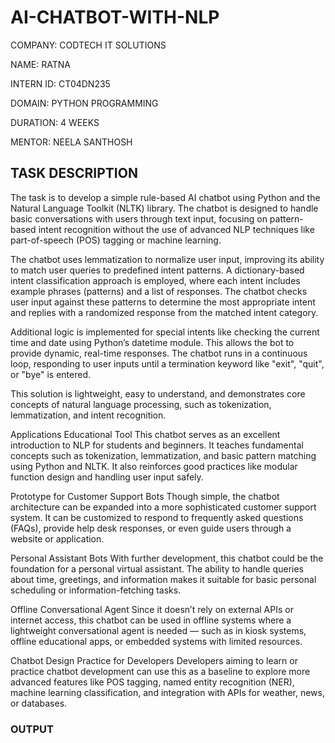 # AI-CHATBOT-WITH-NLP

COMPANY: CODTECH IT SOLUTIONS

NAME: RATNA

INTERN ID: CT04DN235

DOMAIN: PYTHON PROGRAMMING

DURATION: 4 WEEKS

MENTOR: NEELA SANTHOSH
## TASK DESCRIPTION

The task is to develop a simple rule-based AI chatbot using Python and the Natural Language Toolkit (NLTK) library. The chatbot is designed to handle basic conversations with users through text input, focusing on pattern-based intent recognition without the use of advanced NLP techniques like part-of-speech (POS) tagging or machine learning.

The chatbot uses lemmatization to normalize user input, improving its ability to match user queries to predefined intent patterns. A dictionary-based intent classification approach is employed, where each intent includes example phrases (patterns) and a list of responses. The chatbot checks user input against these patterns to determine the most appropriate intent and replies with a randomized response from the matched intent category.

Additional logic is implemented for special intents like checking the current time and date using Python’s datetime module. This allows the bot to provide dynamic, real-time responses. The chatbot runs in a continuous loop, responding to user inputs until a termination keyword like "exit", "quit", or "bye" is entered.

This solution is lightweight, easy to understand, and demonstrates core concepts of natural language processing, such as tokenization, lemmatization, and intent recognition.

Applications Educational Tool This chatbot serves as an excellent introduction to NLP for students and beginners. It teaches fundamental concepts such as tokenization, lemmatization, and basic pattern matching using Python and NLTK. It also reinforces good practices like modular function design and handling user input safely.

Prototype for Customer Support Bots Though simple, the chatbot architecture can be expanded into a more sophisticated customer support system. It can be customized to respond to frequently asked questions (FAQs), provide help desk responses, or even guide users through a website or application.

Personal Assistant Bots With further development, this chatbot could be the foundation for a personal virtual assistant. The ability to handle queries about time, greetings, and information makes it suitable for basic personal scheduling or information-fetching tasks.

Offline Conversational Agent Since it doesn’t rely on external APIs or internet access, this chatbot can be used in offline systems where a lightweight conversational agent is needed — such as in kiosk systems, offline educational apps, or embedded systems with limited resources.

Chatbot Design Practice for Developers Developers aiming to learn or practice chatbot development can use this as a baseline to explore more advanced features like POS tagging, named entity recognition (NER), machine learning classification, and integration with APIs for weather, news, or databases.

### OUTPUT


